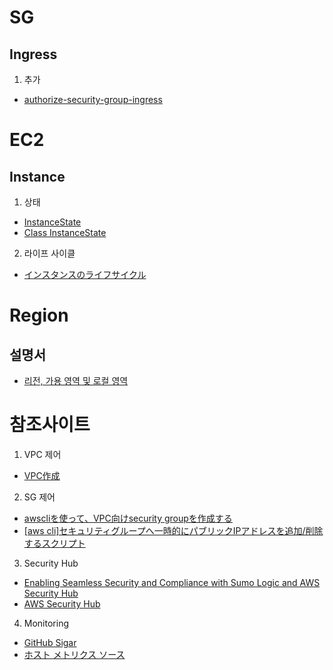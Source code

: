 # SG
## Ingress
1. 추가
- [authorize-security-group-ingress](https://docs.aws.amazon.com/cli/latest/reference/ec2/authorize-security-group-ingress.html)

# EC2
## Instance
1. 상태
- [InstanceState](https://docs.aws.amazon.com/AWSEC2/latest/APIReference/API_InstanceState.html)
- [Class InstanceState](https://docs.aws.amazon.com/AWSJavaSDK/latest/javadoc/com/amazonaws/services/ec2/model/InstanceState.html#setCode-java.lang.Integer-)
2. 라이프 사이클
- [インスタンスのライフサイクル](https://docs.aws.amazon.com/ja_jp/AWSEC2/latest/UserGuide/ec2-instance-lifecycle.html)

# Region
## 설명서
- [리전, 가용 영역 및 로컬 영역](https://docs.aws.amazon.com/ko_kr/AWSEC2/latest/UserGuide/using-regions-availability-zones.html)

# 참조사이트
1. VPC 제어
- [VPC作成](https://qiita.com/tcsh/items/41e1aa3c77c469c92e84)

2. SG 제어
- [awscliを使って、VPC向けsecurity groupを作成する](https://reiki4040.hatenablog.com/entry/2014/08/31/200001)
- [[aws cli]セキュリティグループへ一時的にパブリックIPアドレスを追加/削除するスクリプト](https://dev.classmethod.jp/cloud/aws/aws-cli-temporary-allow-access-script/)

3. Security Hub
- [Enabling Seamless Security and Compliance with Sumo Logic and AWS Security Hub](https://aws.amazon.com/ko/blogs/apn/enabling-seamless-security-and-compliance-with-sumo-logic-and-aws-security-hub/)
- [AWS Security Hub](https://aws.amazon.com/jp/security-hub/)

4. Monitoring
- [GitHub Sigar](https://github.com/hyperic/sigar)
- [ホスト メトリクス ソース](https://help.sumologic.jp/03Send-Data/Sources/01Sources-for-Installed-Collectors/Host-Metrics-Source)